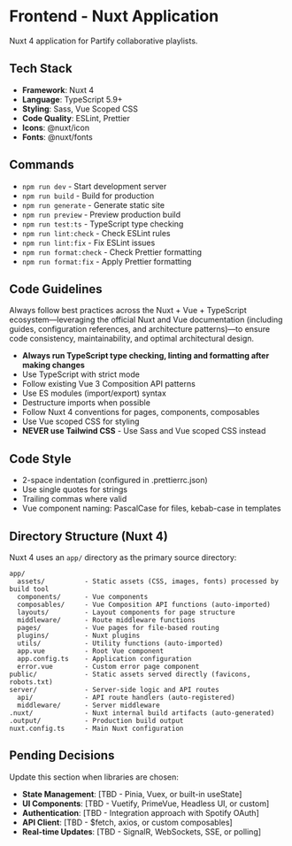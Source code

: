 # Frontend - Nuxt Application

Nuxt 4 application for Partify collaborative playlists.

## Tech Stack

- **Framework**: Nuxt 4
- **Language**: TypeScript 5.9+
- **Styling**: Sass, Vue Scoped CSS
- **Code Quality**: ESLint, Prettier
- **Icons**: @nuxt/icon
- **Fonts**: @nuxt/fonts

## Commands

- `npm run dev` - Start development server
- `npm run build` - Build for production
- `npm run generate` - Generate static site
- `npm run preview` - Preview production build
- `npm run test:ts` - TypeScript type checking
- `npm run lint:check` - Check ESLint rules
- `npm run lint:fix` - Fix ESLint issues
- `npm run format:check` - Check Prettier formatting
- `npm run format:fix` - Apply Prettier formatting

## Code Guidelines

Always follow best practices across the Nuxt + Vue + TypeScript ecosystem—leveraging the official Nuxt and Vue documentation (including guides, configuration references, and architecture patterns)—to ensure code consistency, maintainability, and optimal architectural design.

- **Always run TypeScript type checking, linting and formatting after making changes**
- Use TypeScript with strict mode
- Follow existing Vue 3 Composition API patterns
- Use ES modules (import/export) syntax
- Destructure imports when possible
- Follow Nuxt 4 conventions for pages, components, composables
- Use Vue scoped CSS for styling
- **NEVER use Tailwind CSS** - Use Sass and Vue scoped CSS instead

## Code Style

- 2-space indentation (configured in .prettierrc.json)
- Use single quotes for strings
- Trailing commas where valid
- Vue component naming: PascalCase for files, kebab-case in templates

## Directory Structure (Nuxt 4)

Nuxt 4 uses an `app/` directory as the primary source directory:

```
app/
  assets/          - Static assets (CSS, images, fonts) processed by build tool
  components/      - Vue components
  composables/     - Vue Composition API functions (auto-imported)
  layouts/         - Layout components for page structure
  middleware/      - Route middleware functions
  pages/           - Vue pages for file-based routing
  plugins/         - Nuxt plugins
  utils/           - Utility functions (auto-imported)
  app.vue          - Root Vue component
  app.config.ts    - Application configuration
  error.vue        - Custom error page component
public/            - Static assets served directly (favicons, robots.txt)
server/            - Server-side logic and API routes
  api/             - API route handlers (auto-registered)
  middleware/      - Server middleware
.nuxt/             - Nuxt internal build artifacts (auto-generated)
.output/           - Production build output
nuxt.config.ts     - Main Nuxt configuration
```

## Pending Decisions

Update this section when libraries are chosen:

- **State Management**: [TBD - Pinia, Vuex, or built-in useState]
- **UI Components**: [TBD - Vuetify, PrimeVue, Headless UI, or custom]
- **Authentication**: [TBD - Integration approach with Spotify OAuth]
- **API Client**: [TBD - $fetch, axios, or custom composables]
- **Real-time Updates**: [TBD - SignalR, WebSockets, SSE, or polling]